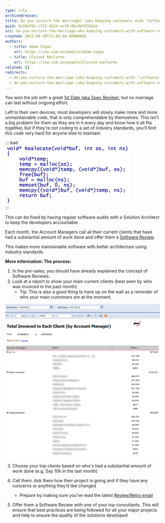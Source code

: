 ```yaml
---
type: rule
archivedreason:
title: Do you nurture the marriage? (aka Keeping customers with "Software Reviews")
guid: 6d20ef92-cf22-4b24-ac10-8bc9ef835b2e
uri: do-you-nurture-the-marriage-aka-keeping-customers-with-software-reviews
created: 2012-08-30T13:02:48.0000000Z
authors:
  - title: Adam Cogan
    url: https://ssw.com.au/people/adam-cogan
  - title: Ulysses Maclaren
    url: https://ssw.com.au/people/ulysses-maclaren
related: []
redirects:
  - do-you-nurture-the-marriage-(aka-keeping-customers-with-＂software-reviews＂)
  - do-you-nurture-the-marriage-(aka-keeping-customers-with-software-reviews)
---
```


You won the job with a great [1st Date (aka Spec Review)](/do-you-ensure-an-excellent-1st-date-aka-winning-customers-via-a-smaller-specification-review), but no marriage can last without ongoing effort.

<!--endintro-->

Left to their own devices, most developers will slowly make more and more unmaintainable code, that is only comprehendable by themselves. This isn't a big problem for them as they are in it every day and know how it all fits together, but if they're not coding to a set of industry standards, you'll find this code very hard for anyone else to maintain.

::: bad  
![Figure: Bad Example - Would you want to maintain this code?](/rules/do-you-nurture-the-marriage-aka-keeping-customers-with-software-reviews/BadCode.png)  
:::

This can be fixed by having regular software audits with a Solution Architect to keep the developers accountable.

Each month, the Account Managers call all their current clients that have had a substantial amount of work done and offer them a [Software Review](/do-you-conduct-an-architecture-review-after-every-sprint).

This makes more maintainable software with better architecture using industry standards.

**More information: The process:**

1. In the pre-sales, you should have already explained the concept of Software Reviews.
2. Look at a report to show your main current clients (best seen by who was invoiced in the past month)
   - Tip: This is also a good thing to have up on the wall as a reminder of who your main customers are at the moment.

![Figure: A sample report to see your top clients](/rules/do-you-nurture-the-marriage-aka-keeping-customers-with-software-reviews/TotalInvoicedReport.jpg)

3. Choose your top clients based on who's had a substantial amount of work done (e.g. Say 10k in the last month)

4. Call them. Ask them how their project is going and if they have any concerns or anything they’d like changed
   - Prepare by making sure you've read the latest [Review/Retro email](/sprint-review-retro-email)
5. Offer them a Software Review with one of your top consultants.
   This will ensure that best practices are being followed for all your major projects and help to ensure the quality of
   the solutions developed

